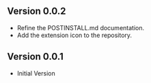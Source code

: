 ## Version 0.0.2

- Refine the POSTINSTALL.md documentation.
- Add the extension icon to the repository.

## Version 0.0.1

- Initial Version

